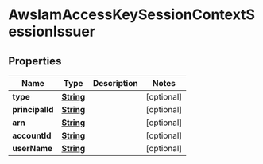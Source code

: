 

# AwsIamAccessKeySessionContextSessionIssuer


## Properties

| Name | Type | Description | Notes |
|------------ | ------------- | ------------- | -------------|
|**type** | [**String**](String.md) |  |  [optional] |
|**principalId** | [**String**](String.md) |  |  [optional] |
|**arn** | [**String**](String.md) |  |  [optional] |
|**accountId** | [**String**](String.md) |  |  [optional] |
|**userName** | [**String**](String.md) |  |  [optional] |



